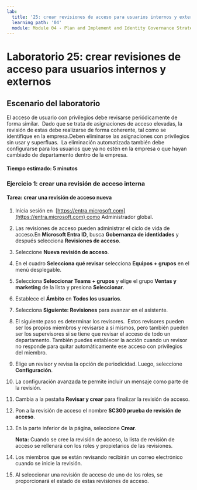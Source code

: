 ```yaml
---
lab:
  title: '25: crear revisiones de acceso para usuarios internos y externos'
  learning path: '04'
  module: Module 04 - Plan and Implement and Identity Governance Strategy
---
```


# Laboratorio 25: crear revisiones de acceso para usuarios internos y externos  

## Escenario del laboratorio

El acceso de usuario con privilegios debe revisarse periódicamente de forma similar.  Dado que se trata de asignaciones de acceso elevadas, la revisión de estas debe realizarse de forma coherente, tal como se identifique en la empresa.Deben eliminarse las asignaciones con privilegios sin usar y superfluas.  La eliminación automatizada también debe configurarse para los usuarios que ya no estén en la empresa o que hayan cambiado de departamento dentro de la empresa.

#### Tiempo estimado: 5 minutos

### Ejercicio 1: crear una revisión de acceso interna

#### Tarea: crear una revisión de acceso nueva

1. Inicia sesión en  [https://entra.microsoft.com](https://entra.microsoft.com) como Administrador global.

2. Las revisiones de acceso pueden administrar el ciclo de vida de acceso.En **Microsoft Entra ID**, busca **Gobernanza de identidades** y después selecciona **Revisiones de acceso**.

3. Seleccione **Nueva revisión de acceso**.

4. En el cuadro **Selecciona qué revisar** selecciona **Equipos + grupos** en el menú desplegable.

5. Selecciona **Seleccionar Teams + grupos** y elige el grupo  **Ventas y marketing** de la lista y presiona **Seleccionar**.

6. Establece el **Ámbito** en **Todos los usuarios**.

7. Selecciona **Siguiente: Revisiones** para avanzar en el asistente.

8. El siguiente paso es determinar los revisores.  Estos revisores pueden ser los propios miembros y revisarse a sí mismos, pero también pueden ser los supervisores si se tiene que revisar el acceso de todo un departamento. También puedes establecer la acción cuando un revisor no responde para quitar automáticamente ese acceso con privilegios del miembro.

9. Elige un revisor y revisa la opción de periodicidad.  Luego, seleccione **Configuración**.

10. La configuración avanzada te permite incluir un mensaje como parte de la revisión.

11. Cambia a la pestaña **Revisar y crear** para finalizar la revisión de acceso.

12. Pon a la revisión de acceso el nombre **SC300 prueba de revisión de acceso**.

13. En la parte inferior de la página, seleccione **Crear**.

    **Nota:** Cuando se cree la revisión de acceso, la lista de revisión de acceso se rellenará con los roles y propietarios de las revisiones.

14. Los miembros que se están revisando recibirán un correo electrónico cuando se inicie la revisión.

15. Al seleccionar una revisión de acceso de uno de los roles, se proporcionará el estado de estas revisiones de acceso.
